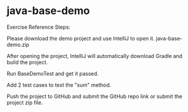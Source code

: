 # java-base-demo

Exercise Reference Steps:

Please download the demo project and use IntelliJ to open it. java-base-demo.zip

After opening the project, IntelliJ will automatically download Gradle and build the project.

Run BaseDemoTest and get it passed.

Add 2 test cases to test the "sum" method.

Push the project to GitHub and submit the GitHub repo link or submit the project zip file.
